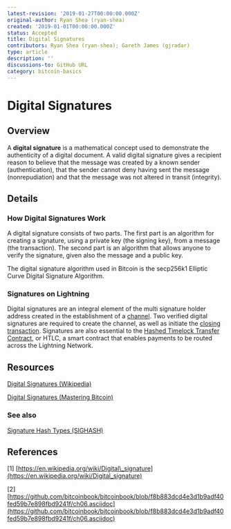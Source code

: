 ```yaml
---
latest-revision: '2019-01-27T00:00:00.000Z'
original-author: Ryan Shea (ryan-shea)
created: '2019-01-01T00:00:00.000Z'
status: Accepted
title: Digital Signatures
contributors: Ryan Shea (ryan-shea); Gareth James (gjradar)
type: article
description: ''
discussions-to: GitHub URL
category: bitcoin-basics
---
```


# Digital Signatures

## Overview

A **digital signature** is a mathematical concept used to demonstrate the authenticity of a digital document. A valid digital signature gives a recipient reason to believe that the message was created by a known sender \(authentication\), that the sender cannot deny having sent the message \(nonrepudiation\) and that the message was not altered in transit \(integrity\).

## Details

### How Digital Signatures Work

A digital signature consists of two parts. The first part is an algorithm for creating a signature, using a private key \(the signing key\), from a message \(the transaction\). The second part is an algorithm that allows anyone to verify the signature, given also the message and a public key.

The digital signature algorithm used in Bitcoin is the secp256k1 Elliptic Curve Digital Signature Algorithm.

### Signatures on Lightning

Digital signatures are an integral element of the multi signature holder address created in the establishment of a [channel](../lightning/payment-channel.md). Two verified digital signatures are required to create the channel, as well as initiate the [closing transaction](). Signatures are also essential to the [Hashed Timelock Transfer Contract](hltc.md), or HTLC, a smart contract that enables payments to be routed across the Lightning Network.

## Resources

[Digital Signatures \(Wikipedia\)](https://en.wikipedia.org/wiki/Digital_signature)

[Digital Signatures \(Mastering Bitcoin\)](https://github.com/bitcoinbook/bitcoinbook/blob/f8b883dcd4e3d1b9adf40fed59b7e898fbd9241f/ch06.asciidoc)

### See also

[Signature Hash Types \(SIGHASH\)](https://bitcoin.org/en/glossary/signature-hash)

## References

\[1\] [https://en.wikipedia.org/wiki/Digital\_signature](https://en.wikipedia.org/wiki/Digital_signature)

\[2\] [https://github.com/bitcoinbook/bitcoinbook/blob/f8b883dcd4e3d1b9adf40fed59b7e898fbd9241f/ch06.asciidoc](https://github.com/bitcoinbook/bitcoinbook/blob/f8b883dcd4e3d1b9adf40fed59b7e898fbd9241f/ch06.asciidoc)

